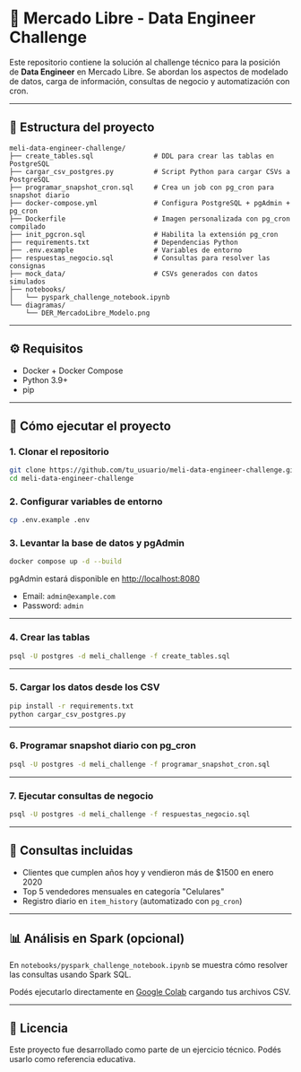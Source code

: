 # 🛒 Mercado Libre - Data Engineer Challenge

Este repositorio contiene la solución al challenge técnico para la posición de **Data Engineer** en Mercado Libre. Se abordan los aspectos de modelado de datos, carga de información, consultas de negocio y automatización con cron.

---

## 📁 Estructura del proyecto

```
meli-data-engineer-challenge/
├── create_tables.sql               # DDL para crear las tablas en PostgreSQL
├── cargar_csv_postgres.py          # Script Python para cargar CSVs a PostgreSQL
├── programar_snapshot_cron.sql     # Crea un job con pg_cron para snapshot diario
├── docker-compose.yml              # Configura PostgreSQL + pgAdmin + pg_cron
├── Dockerfile                      # Imagen personalizada con pg_cron compilado
├── init_pgcron.sql                 # Habilita la extensión pg_cron
├── requirements.txt                # Dependencias Python
├── .env.example                    # Variables de entorno
├── respuestas_negocio.sql          # Consultas para resolver las consignas
├── mock_data/                      # CSVs generados con datos simulados
├── notebooks/
│   └── pyspark_challenge_notebook.ipynb
└── diagramas/
    └── DER_MercadoLibre_Modelo.png
```

---

## ⚙️ Requisitos

- Docker + Docker Compose
- Python 3.9+
- pip

---

## 🚀 Cómo ejecutar el proyecto

### 1. Clonar el repositorio

```bash
git clone https://github.com/tu_usuario/meli-data-engineer-challenge.git
cd meli-data-engineer-challenge
```

### 2. Configurar variables de entorno

```bash
cp .env.example .env
```

### 3. Levantar la base de datos y pgAdmin

```bash
docker compose up -d --build
```

pgAdmin estará disponible en [http://localhost:8080](http://localhost:8080)

- Email: `admin@example.com`
- Password: `admin`

---

### 4. Crear las tablas

```bash
psql -U postgres -d meli_challenge -f create_tables.sql
```

---

### 5. Cargar los datos desde los CSV

```bash
pip install -r requirements.txt
python cargar_csv_postgres.py
```

---

### 6. Programar snapshot diario con pg_cron

```bash
psql -U postgres -d meli_challenge -f programar_snapshot_cron.sql
```

---

### 7. Ejecutar consultas de negocio

```bash
psql -U postgres -d meli_challenge -f respuestas_negocio.sql
```

---

## 🧠 Consultas incluidas

- Clientes que cumplen años hoy y vendieron más de $1500 en enero 2020
- Top 5 vendedores mensuales en categoría "Celulares"
- Registro diario en `item_history` (automatizado con `pg_cron`)

---

## 📊 Análisis en Spark (opcional)

En `notebooks/pyspark_challenge_notebook.ipynb` se muestra cómo resolver las consultas usando Spark SQL.

Podés ejecutarlo directamente en [Google Colab](https://colab.research.google.com/) cargando tus archivos CSV.

---

## 🧾 Licencia

Este proyecto fue desarrollado como parte de un ejercicio técnico. Podés usarlo como referencia educativa.